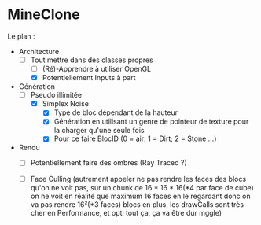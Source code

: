 # MineClone

Le plan : 
- Architecture
  - [ ] Tout mettre dans des classes propres
    - [ ] (Ré)-Apprendre à utiliser OpenGL
    - [x] Potentiellement Inputs à part
- Génération
  - [ ] Pseudo illimitée
    - [x] Simplex Noise
      - [x] Type de bloc dépendant de la hauteur
      - [x] Génération en utilisant un genre de pointeur de texture pour la charger qu'une seule fois
      - [x] Pour ce faire BlocID (0 = air; 1 = Dirt; 2 = Stone ...)
- Rendu
  - [ ] Potentiellement faire des ombres (Ray Traced ?)
  - [ ] Face Culling (autrement appeler ne pas rendre les faces des blocs qu'on ne voit pas, sur un chunk de 16 * 16 * 16(*4 par face de cube) on ne voit en réalité que maximum 16 faces en le regardant donc on va pas rendre 16²(*3 faces) blocs en plus, les drawCalls sont très cher en Performance, et opti tout ça, ça va être dur mggle)
  
